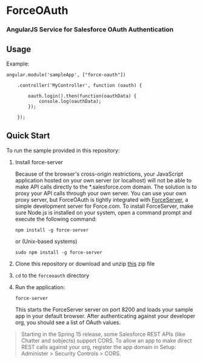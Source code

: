 # ForceOAuth
### AngularJS Service for Salesforce OAuth Authentication


## Usage

Example:

```
angular.module('sampleApp', ["force-oauth"])

    .controller('MyController', function (oauth) {

        oauth.login().then(function(oauthData) {
            console.log(oauthData);
        });

    });
```

## Quick Start

To run the sample provided in this repository:

1. Install force-server

    Because of the browser's cross-origin restrictions, your JavaScript application hosted on your own server (or localhost) will not be able to make API calls directly to the *.salesforce.com domain. The solution is to proxy your API calls through your own server. You can use your own proxy server, but ForceOAuth is tightly integrated with [ForceServer](https://github.com/ccoenraets/force-server), a simple development server for Force.com. To install ForceServer, make sure Node.js is installed on your system, open a command prompt and execute the following command:

    ```
    npm install -g force-server
    ```

    or (Unix-based systems)

    ```
    sudo npm install -g force-server
    ```

1. Clone this repository or download and unzip [this](https://github.com/ccoenraets/forceoauth/archive/master.zip) zip file

1. ```cd``` to the ```forceoauth``` directory

1. Run the application:

    ```
    force-server
    ```

    This starts the ForceServer server on port 8200 and loads your sample app in your default browser. After authenticating against your developer org, you should see a list of OAuth values. 

> Starting in the Spring 15 release, some Salesforce REST APIs (like Chatter and sobjects) support CORS. To allow an app to make direct REST calls against your org, register the app domain in Setup: Administer > Security Controls > CORS.
